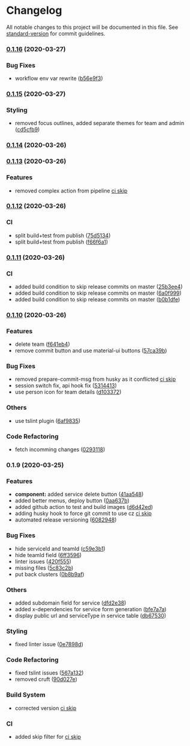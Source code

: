 # Changelog

All notable changes to this project will be documented in this file. See
[standard-version](https://github.com/conventional-changelog/standard-version) for commit guidelines.

### [0.1.16](https://github.com/redkubes/otomi-stack-web/compare/v0.1.15...v0.1.16) (2020-03-27)

### Bug Fixes

- workflow env var rewrite
  ([b56e9f3](https://github.com/redkubes/otomi-stack-web/commit/b56e9f3f34e9255317589bb7384b73c02665d935))

### [0.1.15](https://github.com/redkubes/otomi-stack-web/compare/v0.1.14...v0.1.15) (2020-03-27)

### Styling

- removed focus outlines, added separate themes for team and admin
  ([cd5cfb9](https://github.com/redkubes/otomi-stack-web/commit/cd5cfb928743b206c55ce30e50085462cae5871a))

### [0.1.14](https://github.com/redkubes/otomi-stack-web/compare/v0.1.13...v0.1.14) (2020-03-26)

### [0.1.13](https://github.com/redkubes/otomi-stack-web/compare/v0.1.12...v0.1.13) (2020-03-26)

### Features

- removed complex action from pipeline
  [ci skip](<[fa0689a](https://github.com/redkubes/otomi-stack-web/commit/fa0689a05500c9ab6f6ebed1e698066a78322992)>)

### [0.1.12](https://github.com/redkubes/otomi-stack-web/compare/v0.1.11...v0.1.12) (2020-03-26)

### CI

- split build+test from publish
  ([75d5134](https://github.com/redkubes/otomi-stack-web/commit/75d513448af0773d29cc7b4cf6fb14dea6817352))
- split build+test from publish
  ([f66f6a1](https://github.com/redkubes/otomi-stack-web/commit/f66f6a1e8ba979882ec47596f02d23ccbed14017))

### [0.1.11](https://github.com/redkubes/otomi-stack-web/compare/v0.1.10...v0.1.11) (2020-03-26)

### CI

- added build condition to skip release commits on master
  ([25b3ee4](https://github.com/redkubes/otomi-stack-web/commit/25b3ee49ebed00ff978661d3fe9dfa927f453b81))
- added build condition to skip release commits on master
  ([6a0f999](https://github.com/redkubes/otomi-stack-web/commit/6a0f9994f6be6204d5637bd163557b7f876581f1))
- added build condition to skip release commits on master
  ([b0b1dfe](https://github.com/redkubes/otomi-stack-web/commit/b0b1dfe6e0740e40b7980e35683d552abe734456))

### [0.1.10](https://github.com/redkubes/otomi-stack-web/compare/v0.1.9...v0.1.10) (2020-03-26)

### Features

- delete team ([f641eb4](https://github.com/redkubes/otomi-stack-web/commit/f641eb48980b3831f8ab2cabbd009f9f69c5ac1f))
- remove commit button and use material-ui buttons
  ([57ca39b](https://github.com/redkubes/otomi-stack-web/commit/57ca39b31c27b2792642eb201707bf0bc68f0cef))

### Bug Fixes

- removed prepare-commit-msg from husky as it conflicted
  [ci skip](<[ca46659](https://github.com/redkubes/otomi-stack-web/commit/ca466590e6e79b34ec991fcab38a70167484bc80)>)
- session switch fix, api hook fix
  ([5314413](https://github.com/redkubes/otomi-stack-web/commit/531441392692c50fd3e9a3aa11a9433868144bfe))
- use person icon for team details
  ([d103372](https://github.com/redkubes/otomi-stack-web/commit/d103372541f68565ef089179fa8a4a84f62b6a5f))

### Others

- use tslint plugin
  ([6af9835](https://github.com/redkubes/otomi-stack-web/commit/6af9835ddb4c453087f72ec4b6ffa5fb16e9874b))

### Code Refactoring

- fetch incomming changes
  ([0293118](https://github.com/redkubes/otomi-stack-web/commit/0293118fe1bbf977c2c076c97379b277918b7409))

### 0.1.9 (2020-03-25)

### Features

- **component:** added service delete button
  ([41aa548](https://github.com/redkubes/otomi-stack-web/commit/41aa54865e124235ef38e9743ed0590008b06b50))
- added better menus, deploy button
  ([0aa637b](https://github.com/redkubes/otomi-stack-web/commit/0aa637b1a273d71710b0253274ea4c485ea2677c))
- added github action to test and build images
  ([d6d42ed](https://github.com/redkubes/otomi-stack-web/commit/d6d42edd4affd095befa811bde6a24802c373023))
- adding husky hook to force git commit to use cz
  [ci skip](<[21c7294](https://github.com/redkubes/otomi-stack-web/commit/21c72942ed1ffddfd7790419e7f084d4df8981e7)>)
- automated release versioning
  ([6082948](https://github.com/redkubes/otomi-stack-web/commit/608294856493af24247025b757f291b1efeefec6))

### Bug Fixes

- hide serviceId and teamId
  ([c59e3b1](https://github.com/redkubes/otomi-stack-web/commit/c59e3b155e31e64fcf8a486ac7a969fb6e1648ad))
- hide teamId field
  ([6ff3596](https://github.com/redkubes/otomi-stack-web/commit/6ff3596ad9a1906a094b1e06e5ca3550264653da))
- linter issues ([420f555](https://github.com/redkubes/otomi-stack-web/commit/420f55594c0fe8a2dab36d1eb694506e36c7681e))
- missing files ([5c83c2b](https://github.com/redkubes/otomi-stack-web/commit/5c83c2bfe0631a6bc13e38dbc1dcc8a98cd04022))
- put back clusters
  ([0b8b9af](https://github.com/redkubes/otomi-stack-web/commit/0b8b9af660e7f97362e6a4ce20087f57ccb5eb23))

### Others

- added subdomain field for service
  ([dfd2e38](https://github.com/redkubes/otomi-stack-web/commit/dfd2e380f1e2d0d0c3c7def73355f229026a8b28))
- added x-dependencies for service form generation
  ([bfe7a7a](https://github.com/redkubes/otomi-stack-web/commit/bfe7a7a386c6a220ba3a28858177d7dd2cf14991))
- display public url and serviceType in service table
  ([db67530](https://github.com/redkubes/otomi-stack-web/commit/db675302899aea1ee883d88f274ab97c4c64609f))

### Styling

- fixed linter issue
  ([0e7898d](https://github.com/redkubes/otomi-stack-web/commit/0e7898de6623f9376963181585782e3ba401dded))

### Code Refactoring

- fixed tslint issues
  ([567a132](https://github.com/redkubes/otomi-stack-web/commit/567a132eb0958723e7469b6426af8ba800cb71aa))
- removed cruft ([90d027e](https://github.com/redkubes/otomi-stack-web/commit/90d027ecc096d9aa6bfdc5907d299b52975a4720))

### Build System

- corrected version
  [ci skip](<[f216332](https://github.com/redkubes/otomi-stack-web/commit/f216332a352d476be0be6ebc7b6da6ceb8948f58)>)

### CI

- added skip filter for
  [ci skip](<[4a402aa](https://github.com/redkubes/otomi-stack-web/commit/4a402aa92773bcbf5b6474a88d1cb87807a36c80)>)
